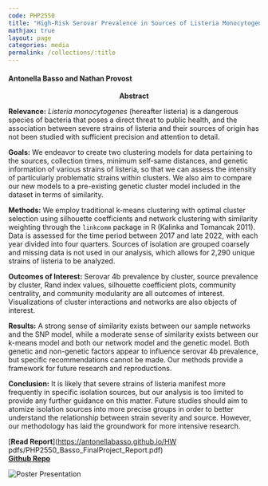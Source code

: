```yaml
---
code: PHP2550
title: "High-Risk Serovar Prevalence in Sources of Listeria Monocytogenes: A Clustering Analysis of Food-Borne Illness"
mathjax: true
layout: page
categories: media
permalink: /collections/:title
---
```


#### Antonella Basso and Nathan Provost

<center><b> Abstract </b></center> 

**Relevance:** *Listeria monocytogenes* (hereafter listeria) is a dangerous species of bacteria that poses a direct threat to public health, and the association between severe strains of listeria and their sources of origin has not been studied with sufficient precision and attention to detail.

**Goals:** We endeavor to create two clustering models for data pertaining to the sources, collection times, minimum self-same distances, and genetic information of various strains of listeria, so that we can assess the intensity of particularly problematic strains within clusters. We also aim to compare our new models to a pre-existing genetic cluster model included in the dataset in terms of similarity.

**Methods:** We employ traditional k-means clustering with optimal cluster selection using silhouette coefficients and network clustering with similarity weighting through the `linkcomm` package in R (Kalinka and Tomancak 2011). Data is assessed for the time period between 2017 and late 2022, with each year divided into four quarters. Sources of isolation are grouped coarsely and missing data is not used in our analysis, which allows for 2,290 unique strains of listeria to be analyzed.

**Outcomes of Interest:** Serovar 4b prevalence by cluster, source prevalence by cluster, Rand index values, silhouette coefficient plots, community centrality, and community modularity are all outcomes of interest. Visualizations of cluster interactions and networks are also objects of interest.

**Results:** A strong sense of similarity exists between our sample networks and the SNP model, while a moderate sense of similarity exists between our k-means model and both our network model and the genetic model. Both genetic and non-genetic factors appear to influence serovar 4b prevalence, but specific recommendations cannot be made. Our methods provide a framework for future research and reproductions.

**Conclusion:** It is likely that severe strains of listeria manifest more frequently in specific isolation sources, but our analysis is too limited to provide any further guidance on this matter. Future studies should aim to atomize isolation sources into more precise groups in order to better understand the relationship between strain severity and source. However, our methodology has laid the groundwork for more intensive research.


[**Read Report**](https://antonellabasso.github.io/HW pdfs/PHP2550_Basso_FinalProject_Report.pdf) <br>
[**Github Repo**](https://github.com/NTProvost/PHP-2550-Project)

![Poster Presentation](https://antonellabasso.github.io/IMAGES/PHP2550_FinalProject_Poster.png) 
